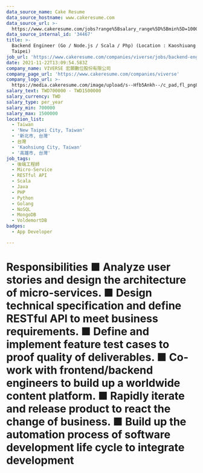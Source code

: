 ```yaml
---
data_source_name: Cake Resume
data_source_hostname: www.cakeresume.com
data_source_url: >-
  https://www.cakeresume.com/jobs?range%5Bsalary_range%5D%5Bmin%5D=1000000&refinementList%5Bprofession%5D%5B0%5D=tech_android-development&refinementList%5Bprofession%5D%5B1%5D=tech_ios-development
data_source_internal_id: '34467'
title: >-
  Backend Engineer (Go / Node.js / Scala / Php) (Location : Kaoshiuang or
  Taipei)
job_url: 'https://www.cakeresume.com/companies/viverse/jobs/backend-engineer-25a31c'
date: 2021-11-22T13:09:54.583Z
company_name: VIVERSE 宏願數位股份有限公司
company_page_url: 'https://www.cakeresume.com/companies/viverse'
company_logo_url: >-
  https://media.cakeresume.com/image/upload/s--Hfb5Ankh--/c_pad,fl_png8,h_200,w_200/v1658906546/p2ruzcprxlhab4ckdnlj.png
salary_text: TWD700000 - TWD1500000
salary_currency: TWD
salary_type: per_year
salary_min: 700000
salary_max: 1500000
location_list:
  - Taiwan
  - 'New Taipei City, Taiwan'
  - '新北市, 台灣'
  - 台灣
  - 'Kaohsiung City, Taiwan'
  - '高雄市, 台灣'
job_tags:
  - 後端工程師
  - Micro-Service
  - RESTful API
  - Scala
  - Java
  - PHP
  - Python
  - Golang
  - NoSQL
  - MongoDB
  - VoldemortDB
badges:
  - App Developer

---
```


# Responsibilities ■ Analyze user stories and design the architecture of micro-services. ■ Design technical specification and define RESTful API to meet business requirements. ■ Define and implement feature test cases to proof quality of deliverables. ■ Co-work with frontend/backend engineers to build up a worldwide content platform. ■ Rapidly iterate and release product to react the change of business. ■ Build up the automation process of software development life cycle to integrate development